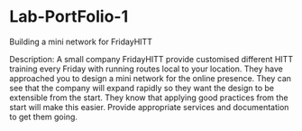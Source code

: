 # Lab-PortFolio-1
Building a mini network for FridayHITT 

Description: 
A small company FridayHITT provide customised different HITT
training every Friday with running routes local to your location. They have
approached you to design a mini network for the online presence. They can see
that the company will expand rapidly so they want the design to be extensible
from the start. They know that applying good practices from the start will
make this easier. Provide appropriate services and documentation to get them going.
